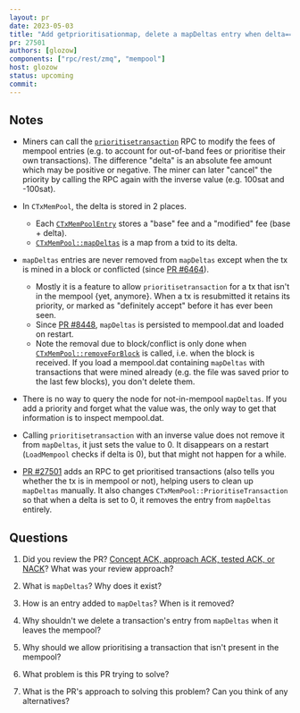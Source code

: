 ```yaml
---
layout: pr
date: 2023-05-03
title: "Add getprioritisationmap, delete a mapDeltas entry when delta==0"
pr: 27501
authors: [glozow]
components: ["rpc/rest/zmq", "mempool"]
host: glozow
status: upcoming
commit:
---
```


## Notes

- Miners can call the [`prioritisetransaction`](https://bitcoincore.org/en/doc/24.0.0/rpc/mining/prioritisetransaction/) RPC to modify the fees of mempool entries (e.g. to
  account for out-of-band fees or prioritise their own transactions). The difference "delta" is an
absolute fee amount which may be positive or negative. The miner can later "cancel" the
priority by calling the RPC again with the inverse value (e.g. 100sat and -100sat).

- In `CTxMemPool`, the delta is stored in 2 places.
	- Each [`CTxMemPoolEntry`](https://github.com/bitcoin/bitcoin/blob/d89aca1bdbe52406f000e3fa8dda12c46dca9bdd/src/kernel/mempool_entry.h#L65) stores a "base" fee and a "modified" fee (base + delta).
	- [`CTxMemPool::mapDeltas`](https://github.com/bitcoin/bitcoin/blob/d89aca1bdbe52406f000e3fa8dda12c46dca9bdd/src/txmempool.h#L450)
	  is a map from a txid to its delta.
- `mapDeltas` entries are never removed from `mapDeltas` except when the tx is mined in a block or conflicted (since [PR #6464](https://github.com/bitcoin/bitcoin/pull/6464)).
	- Mostly it is a feature to allow `prioritisetransaction` for a tx that isn't in the mempool
	  {yet, anymore}. When a tx is resubmitted it retains its priority, or marked as
"definitely accept" before it has ever been seen.
	- Since [PR #8448](https://github.com/bitcoin/bitcoin/pull/8448), `mapDeltas` is persisted to mempool.dat and loaded on restart.
	- Note the removal due to block/conflict is only done when [`CTxMemPool::removeForBlock`](https://github.com/bitcoin/bitcoin/blob/904a98702e7372ed186e3faa81ef64f1ce49c945/src/txmempool.cpp#L622) is called, i.e.
	  when the block is received. If you load a mempool.dat containing `mapDeltas` with
transactions that were mined already (e.g. the file was saved prior to the last few blocks), you
don't delete them.
- There is no way to query the node for not-in-mempool `mapDeltas`. If you add a priority and forget
  what the value was, the only way to get that information is to inspect mempool.dat.
- Calling `prioritisetransaction` with an inverse value does not remove it from `mapDeltas`, it just
  sets the value to 0. It disappears on a restart (`LoadMempool` checks if delta is 0), but that
might not happen for a while.

- [PR #27501](https://github.com/bitcoin/bitcoin/pull/27501) adds an RPC to get prioritised
  transactions (also tells you whether the tx is in mempool or not), helping users to clean up
`mapDeltas` manually. It also changes `CTxMemPool::PrioritiseTransaction` so that when a delta is
set to 0, it removes the entry from `mapDeltas` entirely.

## Questions

1. Did you review the PR? [Concept ACK, approach ACK, tested ACK, or NACK](https://github.com/bitcoin/bitcoin/blob/master/CONTRIBUTING.md#peer-review)? What was your review approach?

1. What is `mapDeltas`? Why does it exist?

1. How is an entry added to `mapDeltas`? When is it removed?

1. Why shouldn't we delete a transaction's entry from `mapDeltas` when it leaves the mempool?

1. Why should we allow prioritising a transaction that isn't present in the mempool?

1. What problem is this PR trying to solve?

1. What is the PR's approach to solving this problem? Can you think of any alternatives?


<!-- TODO: After meeting, uncomment and add meeting log between the irc tags
## Meeting Log

{% irc %}
{% endirc %}
-->
